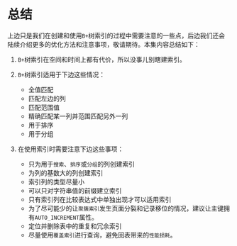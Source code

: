 # 总结

上边只是我们在创建和使用`B+`树索引的过程中需要注意的一些点，后边我们还会陆续介绍更多的优化方法和注意事项，敬请期待。本集内容总结如下：

1. `B+`树索引在空间和时间上都有代价，所以没事儿别瞎建索引。

2. `B+`树索引适用于下边这些情况：
   * 全值匹配
   * 匹配左边的列
   * 匹配范围值
   * 精确匹配某一列并范围匹配另外一列
   * 用于排序
   * 用于分组
3. 在使用索引时需要注意下边这些事项：
   * 只为用于`搜索`、`排序`或`分组`的列创建索引
   * 为列的基数大的列创建索引
   * 索引列的类型尽量小
   * 可以只对字符串值的前缀建立索引
   * 只有索引列在比较表达式中单独出现才可以适用索引
   * 为了尽可能少的让`聚簇索引`发生页面分裂和记录移位的情况，建议让主键拥有`AUTO_INCREMENT`属性。
   * 定位并删除表中的重复和冗余索引
   * 尽量使用`覆盖索引`进行查询，避免回表带来的`性能损耗`。